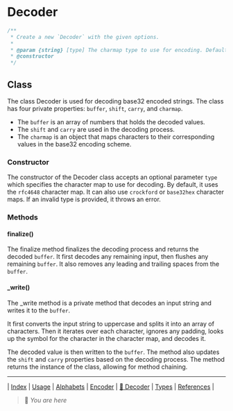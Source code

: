 # Decoder

```ts
/**
 * Create a new `Decoder` with the given options.
 *
 * @param {string} [type] The charmap type to use for encoding. Default is 'rfc4648'.
 * @constructor
 */
```

## Class

The class Decoder is used for decoding base32 encoded strings. The class has four private properties: `buffer`, `shift`, `carry`, and `charmap`.

- The `buffer` is an array of numbers that holds the decoded values.
- The `shift` and `carry` are used in the decoding process.
- The `charmap` is an object that maps characters to their corresponding values in the base32 encoding scheme.

### Constructor

The constructor of the Decoder class accepts an optional parameter `type` which specifies the character map to use for decoding. By default, it uses the `rfc4648` character map. It can also use `crockford` or `base32hex` character maps. If an invalid type is provided, it throws an error.

### Methods

#### finalize()

The finalize method finalizes the decoding process and returns the decoded `buffer`. It first decodes any remaining input, then flushes any remaining `buffer`. It also removes any leading and trailing spaces from the `buffer`.

#### _write()

The _write method is a private method that decodes an input string and writes it to the `buffer`.

It first converts the input string to uppercase and splits it into an array of characters. Then it iterates over each character, ignores any padding, looks up the symbol for the character in the character map, and decodes it.

The decoded value is then written to the `buffer`. The method also updates the `shift` and `carry` properties based on the decoding process. The method returns the instance of the class, allowing for method chaining.

---

| [Index](index) | [Usage](usage) | [Alphabets](alphabets) | [Encoder](encoder) | [📍 Decoder](decoder) | [Types](types) | [References](references) |

> 📍 *You are here*
